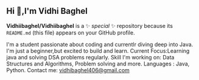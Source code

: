 ## Hi 👋,I'm Vidhi Baghel

**Vidhiibaghel/Vidhiibaghel** is a ✨ _special_ ✨ repository because its `README.md` (this file) appears on your GitHub profile.

I'm a student passionate about coding and currentlr diving deep into Java. I'm just a beginner,but excited to build and learn.
Current Focus:Learning java and solving DSA problems regularly.
Skill I'm working on: Data Structures and Algorithms, Problem solving and more.
Languages : Java, Python.
Contact me: vidhibaghel406@gmail.com


